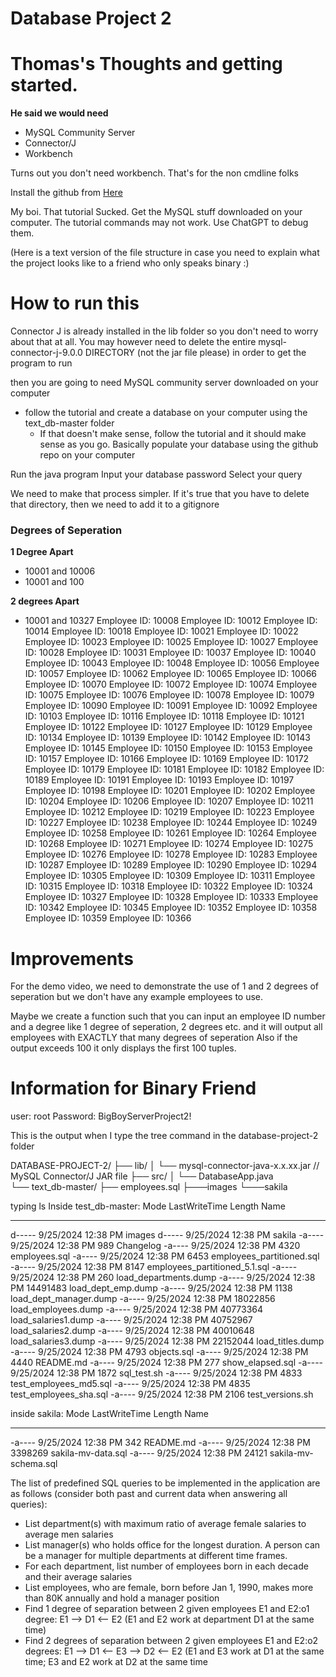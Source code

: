 # Database Project 2
 
# Thomas's Thoughts and getting started.
**He said we would need**
- MySQL Community Server
- Connector/J
- Workbench

Turns out you don't need workbench. That's for the non cmdline folks

Install the github from [Here](github.com/datacharmer/test_db)
 

 My boi. That tutorial Sucked. Get the MySQL stuff downloaded on your computer. The tutorial commands may not work. Use ChatGPT to debug them. 

 (Here is a text version of the file structure in case you need to explain what the project looks like to a friend who only speaks binary :)



    
# How to run this
Connector J is already installed in the lib folder so you don't need to worry about that at all. You may however need to delete the entire mysql-connector-j-9.0.0 DIRECTORY (not the jar file please) in order to get the program to run

then you are going to need MySQL community server downloaded on your computer
- follow the tutorial and create a database on your computer using the text_db-master folder
    - If that doesn't make sense, follow the tutorial and it should make sense as you go. Basically populate your database using the github repo on your computer

Run the java program
Input your database password
Select your query

We need to make that process simpler. 
If it's true that you have to delete that directory, then we need to add it to a gitignore

### Degrees of Seperation

**1 Degree Apart**
- 10001 and 10006
- 10001 and 100


**2 degrees Apart**
- 10001 and 10327
Employee ID: 10008
Employee ID: 10012
Employee ID: 10014
Employee ID: 10018
Employee ID: 10021
Employee ID: 10022
Employee ID: 10023
Employee ID: 10025
Employee ID: 10027
Employee ID: 10028
Employee ID: 10031
Employee ID: 10037
Employee ID: 10040
Employee ID: 10043
Employee ID: 10048
Employee ID: 10056
Employee ID: 10057
Employee ID: 10062
Employee ID: 10065
Employee ID: 10066
Employee ID: 10070
Employee ID: 10072
Employee ID: 10074
Employee ID: 10075
Employee ID: 10076
Employee ID: 10078
Employee ID: 10079
Employee ID: 10090
Employee ID: 10091
Employee ID: 10092
Employee ID: 10103
Employee ID: 10116
Employee ID: 10118
Employee ID: 10121
Employee ID: 10122
Employee ID: 10127
Employee ID: 10129
Employee ID: 10134
Employee ID: 10139
Employee ID: 10142
Employee ID: 10143
Employee ID: 10145
Employee ID: 10150
Employee ID: 10153
Employee ID: 10157
Employee ID: 10166
Employee ID: 10169
Employee ID: 10172
Employee ID: 10179
Employee ID: 10181
Employee ID: 10182
Employee ID: 10189
Employee ID: 10191
Employee ID: 10193
Employee ID: 10197
Employee ID: 10198
Employee ID: 10201
Employee ID: 10202
Employee ID: 10204
Employee ID: 10206
Employee ID: 10207
Employee ID: 10211
Employee ID: 10212
Employee ID: 10219
Employee ID: 10223
Employee ID: 10227
Employee ID: 10238
Employee ID: 10244
Employee ID: 10249
Employee ID: 10258
Employee ID: 10261
Employee ID: 10264
Employee ID: 10268
Employee ID: 10271
Employee ID: 10274
Employee ID: 10275
Employee ID: 10276
Employee ID: 10278
Employee ID: 10283
Employee ID: 10287
Employee ID: 10289
Employee ID: 10290
Employee ID: 10294
Employee ID: 10305
Employee ID: 10309
Employee ID: 10311
Employee ID: 10315
Employee ID: 10318
Employee ID: 10322
Employee ID: 10324
Employee ID: 10327
Employee ID: 10328
Employee ID: 10333
Employee ID: 10342
Employee ID: 10345
Employee ID: 10352
Employee ID: 10358
Employee ID: 10359
Employee ID: 10366

# Improvements

For the demo video, we need to demonstrate the use of 1 and 2 degrees of seperation but we don't have any example employees to use. 

Maybe we create a function such that you can input an employee ID number and a degree like 1 degree of seperation, 2 degrees etc. and it will output all employees with EXACTLY that many degrees of seperation
Also if the output exceeds 100 it only displays the first 100 tuples. 



# Information for Binary Friend

user: root 
Password: BigBoyServerProject2!

This is the output when I type the tree command in the database-project-2 folder

 DATABASE-PROJECT-2/
├── lib/
│   └── mysql-connector-java-x.x.xx.jar  // MySQL Connector/J JAR file
├── src/
│   └── DatabaseApp.java                   
└── text_db-master/
    ├── employees.sql
    ├───images
    └───sakila


typing ls Inside test_db-master:
Mode                 LastWriteTime         Length Name
----                 -------------         ------ ----
d-----         9/25/2024  12:38 PM                images
d-----         9/25/2024  12:38 PM                sakila
-a----         9/25/2024  12:38 PM            989 Changelog
-a----         9/25/2024  12:38 PM           4320 employees.sql
-a----         9/25/2024  12:38 PM           6453 employees_partitioned.sql
-a----         9/25/2024  12:38 PM           8147 employees_partitioned_5.1.sql
-a----         9/25/2024  12:38 PM            260 load_departments.dump
-a----         9/25/2024  12:38 PM       14491483 load_dept_emp.dump
-a----         9/25/2024  12:38 PM           1138 load_dept_manager.dump
-a----         9/25/2024  12:38 PM       18022856 load_employees.dump
-a----         9/25/2024  12:38 PM       40773364 load_salaries1.dump
-a----         9/25/2024  12:38 PM       40752967 load_salaries2.dump
-a----         9/25/2024  12:38 PM       40010648 load_salaries3.dump
-a----         9/25/2024  12:38 PM       22152044 load_titles.dump
-a----         9/25/2024  12:38 PM           4793 objects.sql
-a----         9/25/2024  12:38 PM           4440 README.md
-a----         9/25/2024  12:38 PM            277 show_elapsed.sql
-a----         9/25/2024  12:38 PM           1872 sql_test.sh
-a----         9/25/2024  12:38 PM           4833 test_employees_md5.sql
-a----         9/25/2024  12:38 PM           4835 test_employees_sha.sql
-a----         9/25/2024  12:38 PM           2106 test_versions.sh


inside sakila:
Mode                 LastWriteTime         Length Name
----                 -------------         ------ ----
-a----         9/25/2024  12:38 PM            342 README.md
-a----         9/25/2024  12:38 PM        3398269 sakila-mv-data.sql
-a----         9/25/2024  12:38 PM          24121 sakila-mv-schema.sql

The list of predefined SQL queries to be implemented in the application are as follows (consider both past and current data when answering all queries):  
- List department(s) with maximum ratio of average female salaries to average men salaries 
- List manager(s) who holds office for the longest duration. A person can be a manager for multiple departments at different time frames.
- For each department, list number of employees born in each decade and their average salaries
- List employees, who are female, born before Jan 1, 1990, makes more than 80K annually and hold a manager position
- Find 1 degree of separation between 2 given employees E1 and E2:o1 degree: E1 --> D1 <-- E2 (E1 and E2 work at department D1 at the same time)
- Find 2 degrees of separation between 2 given employees E1 and E2:o2 degrees: E1 --> D1 <-- E3 --> D2 <-- E2 (E1 and E3 work at D1 at the same time; E3 and E2 work at D2 at the same time

